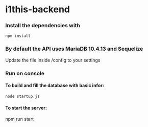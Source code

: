 # i1this-backend

### Install the dependencies with
`npm install`
### By default the API uses MariaDB 10.4.13 and Sequelize
Update the file inside /config to your settings
### Run on console
#### To build and fill the database with basic infor:
`node startup.js`
#### To start the server:
npm run start